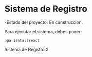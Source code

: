 <h1>Sistema de Registro</h1>

-Estado del proyecto: En construccion.

Para ejecutar el sistema, debes poner:

```npa isntallreact```

Sistema de Registro 2
